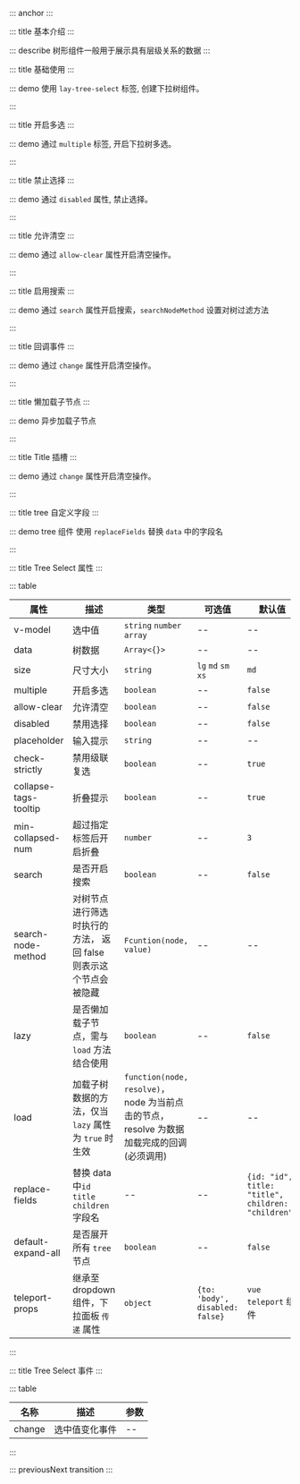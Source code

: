 ::: anchor
:::

::: title 基本介绍
:::

::: describe 树形组件一般用于展示具有层级关系的数据
:::

::: title 基础使用
:::

::: demo 使用 `lay-tree-select` 标签, 创建下拉树组件。

<template>
  <lay-tree-select v-model="value1" :data="data1"></lay-tree-select>
</template>

<script setup>import {ref} from "vue";

const value1 = ref(1);

const data1 = ref([]);

data1.value = [{
	title: "一级1",
	id: 1,
	field: "name1",
	children: [{
		title: "二级1-1 可允许跳转",
		id: 3,
		field: "name11",
		href: "https://www.layui.com/",
		children: [{
			title: "三级1-1-3",
			id: 23,
			field: "",
			children: [{
				title: "四级1-1-3-1",
				id: 24,
				field: "",
				children: [{
					title: "五级1-1-3-1-1",
					id: 30,
				},
				{
					title: "五级1-1-3-1-2",
					id: 31,
				}]
			}]
		},
		{
			title: "三级1-1-1",
			id: 7,
			field: "",
			children: [{
				title: "四级1-1-1-1 可允许跳转",
				id: 15,
				href: "https://www.layui.com/doc/"
			}]
		},
		{
			title: "三级1-1-2",
			id: 8,
			field: "",
			children: [{
				title: "四级1-1-2-1",
				id: 32,
			}]
		}]
	},
	{
		title: "二级1-2",
		id: 4,
		spread: true,
		children: [{
			title: "三级1-2-1",
			id: 9,
		},
		{
			title: "三级1-2-2",
			id: 10,
		}]
	},
	{
		title: "二级1-3",
		id: 20,
		field: "",
		children: [{
			title: "三级1-3-1",
			id: 21,
			field: ""
		},
		{
			title: "三级1-3-2",
			id: 22,
			field: ""
		}]
	}]
},
{
	title: "一级2",
	id: 2,
	children: [{
		title: "二级2-1",
		id: 5,
		spread: true,
		children: [{
			title: "三级2-1-1",
			id: 11,
		},
		{
			title: "三级2-1-2",
			id: 12,
		}]
	},
	{
		title: "二级2-2",
		id: 6,
		children: [{
			title: "三级2-2-1",
			id: 13,
		},
		{
			title: "三级2-2-2",
			id: 14,
		}]
	}]
},
{
	title: "一级3",
	id: 16,
	field: "",
	children: [{
		title: "二级3-1",
		id: 17,
		field: "",
		fixed: true,
		children: [{
			title: "三级3-1-1",
			id: 18,
			field: ""
		},
		{
			title: "三级3-1-2",
			id: 19,
			field: ""
		}]
	},
	{
		title: "二级3-2",
		id: 27,
		field: "",
		children: [{
			title: "三级3-2-1",
			id: 28,
			field: ""
		},
		{
			title: "三级3-2-2",
			id: 29,
			field: ""
		}]
	}]
}];

function handleClick(node) {
  console.log(node);
}
</script>

:::

::: title 开启多选
:::

::: demo 通过 `multiple` 标签, 开启下拉树多选。

<template>
  <lay-tree-select v-model="value2" :data="data2" multiple></lay-tree-select>
</template>

<script setup>
import { ref } from "vue";

const value2 = ref([23,5555]);

const data2 = ref([{
	title: "一级1",
	id: 1,
	field: "name1",
	checked: true,
	spread: true,
	children: [{
		title: "二级1-1 可允许跳转",
		id: 3,
		field: "name11",
		href: "https://www.layui.com/",
		children: [{
			title: "三级1-1-3",
			id: 23,
			field: "",
			children: [{
				title: "四级1-1-3-1",
				id: 24,
				field: "",
				children: [{
					title: "五级1-1-3-1-1",
					id: 30,
					field: ""
				},
				{
					title: "五级1-1-3-1-2",
					id: 31,
					field: ""
				}]
			}]
		},
		{
			title: "三级1-1-1",
			id: 7,
			field: "",
			children: [{
				title: "四级1-1-1-1 可允许跳转",
				id: 15,
				field: "",
				href: "https://www.layui.com/doc/"
			}]
		},
		{
			title: "三级1-1-2",
			id: 8,
			field: "",
			children: [{
				title: "四级1-1-2-1",
				id: 32,
				field: ""
			}]
		}]
	},
	{
		title: "二级1-2",
		id: 4,
		spread: true,
		children: [{
			title: "三级1-2-1",
			id: 9,
			field: "",
			disabled: true
		},
		{
			title: "三级1-2-2",
			id: 10,
			field: ""
		}]
	},
	{
		title: "二级1-3",
		id: 20,
		field: "",
		children: [{
			title: "三级1-3-1",
			id: 21,
			field: ""
		},
		{
			title: "三级1-3-2",
			id: 22,
			field: ""
		}]
	}]
},
{
	title: "一级2",
	id: 2,
	field: "",
	spread: true,
	children: [{
		title: "二级2-1",
		id: 5,
		field: "",
		spread: true,
		children: [{
			title: "三级2-1-1",
			id: 11,
			field: ""
		},
		{
			title: "三级2-1-2",
			id: 12,
			field: ""
		}]
	},
	{
		title: "二级2-2",
		id: 6,
		field: "",
		children: [{
			title: "三级2-2-1",
			id: 13,
			field: ""
		},
		{
			title: "三级2-2-2",
			id: 14,
			field: "",
			disabled: true
		}]
	}]
},
{
	title: "一级3",
	id: 16,
	field: "",
	children: [{
		title: "二级3-1",
		id: 17,
		field: "",
		fixed: true,
		children: [{
			title: "三级3-1-1",
			id: 18,
			field: ""
		},
		{
			title: "三级3-1-2",
			id: 19,
			field: ""
		}]
	},
	{
		title: "二级3-2",
		id: 27,
		field: "",
		children: [{
			title: "三级3-2-1",
			id: 28,
			field: ""
		},
		{
			title: "三级3-2-2",
			id: 29,
			field: ""
		}]
	}]
}]);
</script>

:::

::: title 禁止选择
:::

::: demo 通过 `disabled` 属性, 禁止选择。

<template>
  <lay-tree-select v-model="value3" :data="data3" disabled></lay-tree-select>
</template>

<script setup>
import { ref } from "vue";

const value3 = ref([]);

const data3 = ref([{
	title: "一级1",
	id: 1,
	field: "name1",
	checked: true,
	spread: true,
	children: [{
		title: "二级1-1 可允许跳转",
		id: 3,
		field: "name11",
		href: "https://www.layui.com/",
		children: [{
			title: "三级1-1-3",
			id: 23,
			field: "",
			children: [{
				title: "四级1-1-3-1",
				id: 24,
				field: "",
				children: [{
					title: "五级1-1-3-1-1",
					id: 30,
					field: ""
				},
				{
					title: "五级1-1-3-1-2",
					id: 31,
					field: ""
				}]
			}]
		},
		{
			title: "三级1-1-1",
			id: 7,
			field: "",
			children: [{
				title: "四级1-1-1-1 可允许跳转",
				id: 15,
				field: "",
				href: "https://www.layui.com/doc/"
			}]
		},
		{
			title: "三级1-1-2",
			id: 8,
			field: "",
			children: [{
				title: "四级1-1-2-1",
				id: 32,
				field: ""
			}]
		}]
	},
	{
		title: "二级1-2",
		id: 4,
		spread: true,
		children: [{
			title: "三级1-2-1",
			id: 9,
			field: "",
			disabled: true
		},
		{
			title: "三级1-2-2",
			id: 10,
			field: ""
		}]
	},
	{
		title: "二级1-3",
		id: 20,
		field: "",
		children: [{
			title: "三级1-3-1",
			id: 21,
			field: ""
		},
		{
			title: "三级1-3-2",
			id: 22,
			field: ""
		}]
	}]
},
{
	title: "一级2",
	id: 2,
	field: "",
	spread: true,
	children: [{
		title: "二级2-1",
		id: 5,
		field: "",
		spread: true,
		children: [{
			title: "三级2-1-1",
			id: 11,
			field: ""
		},
		{
			title: "三级2-1-2",
			id: 12,
			field: ""
		}]
	},
	{
		title: "二级2-2",
		id: 6,
		field: "",
		children: [{
			title: "三级2-2-1",
			id: 13,
			field: ""
		},
		{
			title: "三级2-2-2",
			id: 14,
			field: "",
			disabled: true
		}]
	}]
},
{
	title: "一级3",
	id: 16,
	field: "",
	children: [{
		title: "二级3-1",
		id: 17,
		field: "",
		fixed: true,
		children: [{
			title: "三级3-1-1",
			id: 18,
			field: ""
		},
		{
			title: "三级3-1-2",
			id: 19,
			field: ""
		}]
	},
	{
		title: "二级3-2",
		id: 27,
		field: "",
		children: [{
			title: "三级3-2-1",
			id: 28,
			field: ""
		},
		{
			title: "三级3-2-2",
			id: 29,
			field: ""
		}]
	}]
}]);
</script>

:::

::: title 允许清空
:::

::: demo 通过 `allow-clear` 属性开启清空操作。

<template>
  <lay-tree-select v-model="value4" :data="data4" placeholder="请选择" :allow-clear="true" default-expand-all></lay-tree-select>
</template>

<script setup>
import { ref } from "vue";

const value4 = ref([]);

const data4 = ref([{
	title: "一级1",
	id: 1,
	field: "name1",
	children: [{
		title: "二级1-1 可允许跳转",
		id: 3,
		field: "name11",
		href: "https://www.layui.com/",
		children: [{
			title: "三级1-1-3",
			id: 23,
			field: "",
			children: [{
				title: "四级1-1-3-1",
				id: 24,
				field: "",
				children: [{
					title: "五级1-1-3-1-1",
					id: 30,
				},
				{
					title: "五级1-1-3-1-2",
					id: 31,
				}]
			}]
		},
		{
			title: "三级1-1-1",
			id: 7,
			field: "",
			children: [{
				title: "四级1-1-1-1 可允许跳转",
				id: 15,
				href: "https://www.layui.com/doc/"
			}]
		},
		{
			title: "三级1-1-2",
			id: 8,
			field: "",
			children: [{
				title: "四级1-1-2-1",
				id: 32,
			}]
		}]
	},
	{
		title: "二级1-2",
		id: 4,
		spread: true,
		children: [{
			title: "三级1-2-1",
			id: 9,
		},
		{
			title: "三级1-2-2",
			id: 10,
		}]
	},
	{
		title: "二级1-3",
		id: 20,
		field: "",
		children: [{
			title: "三级1-3-1",
			id: 21,
			field: ""
		},
		{
			title: "三级1-3-2",
			id: 22,
			field: ""
		}]
	}]
},
{
	title: "一级2",
	id: 2,
	children: [{
		title: "二级2-1",
		id: 5,
		spread: true,
		children: [{
			title: "三级2-1-1",
			id: 11,
		},
		{
			title: "三级2-1-2",
			id: 12,
		}]
	},
	{
		title: "二级2-2",
		id: 6,
		children: [{
			title: "三级2-2-1",
			id: 13,
		},
		{
			title: "三级2-2-2",
			id: 14,
		}]
	}]
},
{
	title: "一级3",
	id: 16,
	field: "",
	children: [{
		title: "二级3-1",
		id: 17,
		field: "",
		fixed: true,
		children: [{
			title: "三级3-1-1",
			id: 18,
			field: ""
		},
		{
			title: "三级3-1-2",
			id: 19,
			field: ""
		}]
	},
	{
		title: "二级3-2",
		id: 27,
		field: "",
		children: [{
			title: "三级3-2-1",
			id: 28,
			field: ""
		},
		{
			title: "三级3-2-2",
			id: 29,
			field: ""
		}]
	}]
}]);
</script>

:::

::: title 启用搜索
:::

::: demo 通过 `search` 属性开启搜索，`searchNodeMethod` 设置对树过滤方法

<template>
  <lay-space>
  	<lay-tree-select v-model="value9" :data="data8" placeholder="请选择" :allow-clear="true" :search="true" multiple></lay-tree-select>
	</lay-space>
	<lay-space>
		<lay-tree-select v-model="value8" :data="data8" placeholder="请选择 searchNodeMethod" :allow-clear="true" :search="true" :searchNodeMethod="searchNodeMethod"></lay-tree-select>
	</lay-space>
</template>

<script setup>
import { ref } from "vue";

const value8 = ref();
const value9 = ref([]);

const searchNodeMethod = (node, value) => {
	console.log(node, value, 'node, value')
	return node.title.includes(value)
}

const data8 = ref([{
	title: "一级1",
	id: 1,
	field: "name1",
	children: [{
		title: "二级1-1 可允许跳转",
		id: 3,
		field: "name11",
		href: "https://www.layui.com/",
		children: [{
			title: "三级1-1-3",
			id: 23,
			field: "",
			children: [{
				title: "四级1-1-3-1",
				id: 24,
				field: "",
				children: [{
					title: "五级1-1-3-1-1",
					id: 30,
				},
				{
					title: "五级1-1-3-1-2",
					id: 31,
				}]
			}]
		},
		{
			title: "三级1-1-1",
			id: 7,
			field: "",
			children: [{
				title: "四级1-1-1-1 可允许跳转",
				id: 15,
				href: "https://www.layui.com/doc/"
			}]
		},
		{
			title: "三级1-1-2",
			id: 8,
			field: "",
			children: [{
				title: "四级1-1-2-1",
				id: 32,
			}]
		}]
	},
	{
		title: "二级1-2",
		id: 4,
		spread: true,
		children: [{
			title: "三级1-2-1",
			id: 9,
		},
		{
			title: "三级1-2-2",
			id: 10,
		}]
	},
	{
		title: "二级1-3",
		id: 20,
		field: "",
		children: [{
			title: "三级1-3-1",
			id: 21,
			field: ""
		},
		{
			title: "三级1-3-2",
			id: 22,
			field: ""
		}]
	}]
},
{
	title: "一级2",
	id: 2,
	children: [{
		title: "二级2-1",
		id: 5,
		spread: true,
		children: [{
			title: "三级2-1-1",
			id: 11,
		},
		{
			title: "三级2-1-2",
			id: 12,
		}]
	},
	{
		title: "二级2-2",
		id: 6,
		children: [{
			title: "三级2-2-1",
			id: 13,
		},
		{
			title: "三级2-2-2",
			id: 14,
		}]
	}]
},
{
	title: "一级3",
	id: 16,
	field: "",
	children: [{
		title: "二级3-1",
		id: 17,
		field: "",
		fixed: true,
		children: [{
			title: "三级3-1-1",
			id: 18,
			field: ""
		},
		{
			title: "三级3-1-2",
			id: 19,
			field: ""
		}]
	},
	{
		title: "二级3-2",
		id: 27,
		field: "",
		children: [{
			title: "三级3-2-1",
			id: 28,
			field: ""
		},
		{
			title: "三级3-2-2",
			id: 29,
			field: ""
		}]
	}]
}]);
</script>

:::

::: title 回调事件
:::

::: demo 通过 `change` 属性开启清空操作。

<template>
  <lay-tree-select v-model="value5" :data="data5" placeholder="请选择" @change="change" :multiple="true"></lay-tree-select>
</template>

<script setup>
import { ref } from "vue";

const value5 = ref([]);

const change = (value) => {
	console.log(value);
};

const data5 = ref([{
	title: "一级1",
	id: 1,
	field: "name1",
	children: [{
		title: "二级1-1 可允许跳转",
		id: 3,
		field: "name11",
		href: "https://www.layui.com/",
		children: [{
			title: "三级1-1-3",
			id: 23,
			field: "",
			children: [{
				title: "四级1-1-3-1",
				id: 24,
				field: "",
				children: [{
					title: "五级1-1-3-1-1",
					id: 30,
				},
				{
					title: "五级1-1-3-1-2",
					id: 31,
				}]
			}]
		},
		{
			title: "三级1-1-1",
			id: 7,
			field: "",
			children: [{
				title: "四级1-1-1-1 可允许跳转",
				id: 15,
				href: "https://www.layui.com/doc/"
			}]
		},
		{
			title: "三级1-1-2",
			id: 8,
			field: "",
			children: [{
				title: "四级1-1-2-1",
				id: 32,
			}]
		}]
	},
	{
		title: "二级1-2",
		id: 4,
		spread: true,
		children: [{
			title: "三级1-2-1",
			id: 9,
		},
		{
			title: "三级1-2-2",
			id: 10,
		}]
	},
	{
		title: "二级1-3",
		id: 20,
		field: "",
		children: [{
			title: "三级1-3-1",
			id: 21,
			field: ""
		},
		{
			title: "三级1-3-2",
			id: 22,
			field: ""
		}]
	}]
},
{
	title: "一级2",
	id: 2,
	children: [{
		title: "二级2-1",
		id: 5,
		spread: true,
		children: [{
			title: "三级2-1-1",
			id: 11,
		},
		{
			title: "三级2-1-2",
			id: 12,
		}]
	},
	{
		title: "二级2-2",
		id: 6,
		children: [{
			title: "三级2-2-1",
			id: 13,
		},
		{
			title: "三级2-2-2",
			id: 14,
		}]
	}]
},
{
	title: "一级3",
	id: 16,
	field: "",
	children: [{
		title: "二级3-1",
		id: 17,
		field: "",
		fixed: true,
		children: [{
			title: "三级3-1-1",
			id: 18,
			field: ""
		},
		{
			title: "三级3-1-2",
			id: 19,
			field: ""
		}]
	},
	{
		title: "二级3-2",
		id: 27,
		field: "",
		children: [{
			title: "三级3-2-1",
			id: 28,
			field: ""
		},
		{
			title: "三级3-2-2",
			id: 29,
			field: ""
		}]
	}]
}]);
</script>

:::

::: title 懒加载子节点
:::

::: demo 异步加载子节点

<template>
  <lay-tree-select
    v-model="value1"
    :data="data10"
    lazy
    :load="handleLoad"
  ></lay-tree-select>
</template>

<script setup>
import { ref } from 'vue';

const data10 = ref([
  {
    title: "一级1",
    id: 1,
  },
	{
    title: "一级2",
    id: 2,
		children: [
			{
				title: "一级2-1",
				id: 21,
			}
		]
  },
]);

const value1 = ref(1)

const handleLoad = (node, resolve) => {
  console.log(node);
  if (node.id === 1) {
    setTimeout(() => {
      resolve([
        {
          title: "一级1-1",
          id: 11,
        },
        {
          title: "一级1-2",
          id: 12,
        },
      ]);
    }, 2000);
  } else if (node.id === 11) {
    resolve([
      {
        title: "一级1-1-1",
        id: 111,
      },
      {
        title: "一级1-2-1",
        id: 121,
      },
    ]);
  } else {
    resolve([]);
  }
};
</script>

:::

::: title Title 插槽
:::

::: demo 通过 `change` 属性开启清空操作。

<template>
  <lay-tree-select v-model="value6" :data="data6" placeholder="请选择" @change="change" :multiple="true">
    <template #title="{data}">
        <div>
            <lay-icon type="layui-icon-addition"/>
            {{ data.title }}
        </div>
    </template>
  </lay-tree-select>
</template>

<script setup>
import { ref } from "vue";

const value6 = ref([]);

const change = (value) => {
	console.log(value);
};

const data6 = ref([{
	title: "一级1",
	id: 1,
	field: "name1",
	children: [{
		title: "二级1-1 可允许跳转",
		id: 3,
		field: "name11",
		href: "https://www.layui.com/",
		children: [{
			title: "三级1-1-3",
			id: 23,
			field: "",
			children: [{
				title: "四级1-1-3-1",
				id: 24,
				field: "",
				children: [{
					title: "五级1-1-3-1-1",
					id: 30,
				},
				{
					title: "五级1-1-3-1-2",
					id: 31,
				}]
			}]
		},
		{
			title: "三级1-1-1",
			id: 7,
			field: "",
			children: [{
				title: "四级1-1-1-1 可允许跳转",
				id: 15,
				href: "https://www.layui.com/doc/"
			}]
		},
		{
			title: "三级1-1-2",
			id: 8,
			field: "",
			children: [{
				title: "四级1-1-2-1",
				id: 32,
			}]
		}]
	},
	{
		title: "二级1-2",
		id: 4,
		spread: true,
		children: [{
			title: "三级1-2-1",
			id: 9,
		},
		{
			title: "三级1-2-2",
			id: 10,
		}]
	},
	{
		title: "二级1-3",
		id: 20,
		field: "",
		children: [{
			title: "三级1-3-1",
			id: 21,
			field: ""
		},
		{
			title: "三级1-3-2",
			id: 22,
			field: ""
		}]
	}]
},
{
	title: "一级2",
	id: 2,
	children: [{
		title: "二级2-1",
		id: 5,
		spread: true,
		children: [{
			title: "三级2-1-1",
			id: 11,
		},
		{
			title: "三级2-1-2",
			id: 12,
		}]
	},
	{
		title: "二级2-2",
		id: 6,
		children: [{
			title: "三级2-2-1",
			id: 13,
		},
		{
			title: "三级2-2-2",
			id: 14,
		}]
	}]
},
{
	title: "一级3",
	id: 16,
	field: "",
	children: [{
		title: "二级3-1",
		id: 17,
		field: "",
		fixed: true,
		children: [{
			title: "三级3-1-1",
			id: 18,
			field: ""
		},
		{
			title: "三级3-1-2",
			id: 19,
			field: ""
		}]
	},
	{
		title: "二级3-2",
		id: 27,
		field: "",
		children: [{
			title: "三级3-2-1",
			id: 28,
			field: ""
		},
		{
			title: "三级3-2-2",
			id: 29,
			field: ""
		}]
	}]
}]);
</script>

:::

::: title tree 自定义字段
:::

::: demo tree 组件 使用 `replaceFields` 替换 `data` 中的字段名

<template>
  <lay-tree-select v-model="value1" :data="data7" :replaceFields="replaceFields"></lay-tree-select>
</template>

<script setup>
import {ref} from "vue";

const value1 = ref(1);
const replaceFields = ref({
	id: 'key',
	title: 'name',
	children: 'child'
})

const data7 = ref([{
	name: '一级1',
	key: 1,
	spread: true,
	child: [
		{
			name: '一级1-1',
			key: 11,
			child: [
				{
					name: '一级1-1-1',
					key: 111,
				},
				{
					name: '一级1-1-2',
					key: 112,
				}
			]
		},
		{
			name: '一级1-2',
			key: 12,
			child: [
				{
					name: '一级1-2-1',
					key: 121,
				},
				{
					name: '一级1-2-2',
					key: 122,
				}
			]
		}
	]
},
{
	name: '一级2',
	key: 2,
	spread: true,
	child: [
		{
			name: '一级2-1',
			key: 21,
			spread: true,
		},
		{
			name: '一级2-2',
			key: 22,
			spread: true,
			child: [
				{
					name: '一级2-2-1',
					key: 221,
					spread: true,
				}
			]
		}
	]
}]);
</script>

:::

::: title Tree Select 属性
:::

::: table

| 属性                  | 描述                                                             | 类型                                                                                     | 可选值                          | 默认值              | 版本                                                    |
| --------------------- | ---------------------------------------------------------------- | ---------------------------------------------------------------------------------------- | ------------------------------- | ------------------- | ------------------------------------------------------- |
| v-model               | 选中值                                                           | `string` `number` `array`                                                                | --                              | --                  |                                                         |
| data                  | 树数据                                                           | `Array<{}>`                                                                              | --                              | --                  |                                                         |
| size                  | 尺寸大小                                                         | `string`                                                                                 | `lg` `md` `sm` `xs`             | `md`                |                                                         |
| multiple              | 开启多选                                                         | `boolean`                                                                                | --                              | `false`             |                                                         |
| allow-clear           | 允许清空                                                         | `boolean`                                                                                | --                              | `false`             |                                                         |
| disabled              | 禁用选择                                                         | `boolean`                                                                                | --                              | `false`             |                                                         |
| placeholder           | 输入提示                                                         | `string`                                                                                 | --                              | --                  |                                                         |
| check-strictly        | 禁用级联复选                                                     | `boolean`                                                                                | --                              | `true`              |                                                         |
| collapse-tags-tooltip | 折叠提示                                                         | `boolean`                                                                                | --                              | `true`              |                                                         |
| min-collapsed-num     | 超过指定标签后开启折叠                                           | `number`                                                                                 | --                              | `3`                 |                                                         |
| search                | 是否开启搜索                                                     | `boolean`                                                                                | --                              | `false`             |                                                         |
| search-node-method    | 对树节点进行筛选时执行的方法， 返回 false 则表示这个节点会被隐藏 | `Fcuntion(node, value)`                                                                  | --                              | --                  |                                                         |
| lazy                  | 是否懒加载子节点，需与 `load` 方法结合使用                       | `boolean`                                                                                | --                              | `false`             |
| load                  | 加载子树数据的方法，仅当 `lazy` 属性为 `true` 时生效             | `function(node, resolve)`，node 为当前点击的节点，resolve 为数据加载完成的回调(必须调用) | --                              | --                  |
| replace-fields        | 替换 data 中`id` `title` `children` 字段名                       | --                                         | --                              | `{id: "id", title: "title", children: "children"}`                  |
| default-expand-all    | 是否展开所有 `tree` 节点                                         | `boolean`                                                                                | --                              | `false`             |
| teleport-props        | 继承至 dropdown 组件，下拉面板 `传递` 属性                       | `object`                                                                                 | `{to: 'body', disabled: false}` | `vue teleport` 组件 | <lay-tag type="primary" size="sm">2.19.0 新增</lay-tag> |

:::

::: title Tree Select 事件
:::

::: table

| 名称   | 描述           | 参数 |
| ------ | -------------- | ---- |
| change | 选中值变化事件 | --   |

:::

::: previousNext transition
:::
